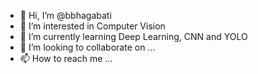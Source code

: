 - 👋 Hi, I’m @bbhagabati
- 👀 I’m interested in Computer Vision
- 🌱 I’m currently learning Deep Learning, CNN and YOLO
- 💞️ I’m looking to collaborate on ...
- 📫 How to reach me ...

<!---
bbhagabati/bbhagabati is a ✨ special ✨ repository because its `README.md` (this file) appears on your GitHub profile.
You can click the Preview link to take a look at your changes.
--->
